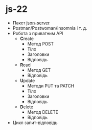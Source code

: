# js-22

- Пакет [json-server](https://github.com/typicode/json-server)
- Postman/Postwoman/Insomnia і т. д.
- Робота з приватним API
  - **C**reate
    - Метод POST
    - Тіло
    - Заголовки
    - Відповідь
  - **R**ead
    - Метод GET
    - Відповідь
  - **U**pdate
    - Методи PUT та PATCH
    - Тіло
    - Заголовки
    - Відповідь
  - **D**elete
    - Метод DELETE
    - Відповідь
- Цикл запит-відповідь
